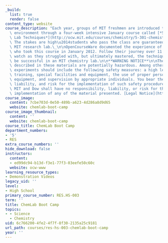 ```yaml
---
_build:
  list: true
  render: false
content_type: website
course_description: "Each year, groups of MIT freshmen are introduced to MIT's laboratory\
  \ environment through a four-week intensive January course called [*5.301 Chemistry\
  \ Lab Techniques*](http://ocw.mit.edu/courses/chemistry/5-301-chemistry-laboratory-techniques-january-iap-2012/).\
  \ The stakes are high\u2014students who pass the class are guaranteed a job in an\
  \ MIT research lab.\_\n\nOpenCourseWare documented the experience of 14 students\
  \ who took this course in January 2012. Follow their journey over 11 episodes and\
  \ watch as they struggled with, but ultimately mastered, the techniques needed to\
  \ be successful in an MIT chemistry lab.\n\n**WARNING NOTICE**\n\nThe experiments\
  \ described in these materials are potentially hazardous. Among other things, the\
  \ experiments should include the following safety measures: a high level of safety\
  \ training, special facilities and equipment, the use of proper personal protective\
  \ equipment, and supervision by appropriate individuals. You bear the sole responsibility,\
  \ liability, and risk for the implementation of such safety procedures and measures.\
  \ MIT and Dow shall have no responsibility, liability, or risk for the content or\
  \ implementation of any of the material presented. [Legal Notice](https://ocw.mit.edu/pages/privacy-and-terms-of-use/)"
course_image:
  content: 7cbe703d-0e50-489b-a623-4d286a8d9d65
  website: chemlab-boot-camp
course_image_thumbnail:
  content: ''
  website: chemlab-boot-camp
course_title: ChemLab Boot Camp
department_numbers:
- '5'
- RES
extra_course_numbers: ''
hide_download: false
instructors:
  content:
  - ed99dc94-b13d-f3e1-77f3-03eefe50c60c
  website: ocw-www
learning_resource_types:
- Demonstration Videos
legacy_uid: ''
level:
- High School
primary_course_number: RES.HS-003
term: ''
title: ChemLab Boot Camp
topics:
- - Science
  - Chemistry
uid: 6c766200-4fe2-4f7f-8f30-2135a25c9181
url_path: courses/res-hs-003-chemlab-boot-camp
year: ''
---
```

